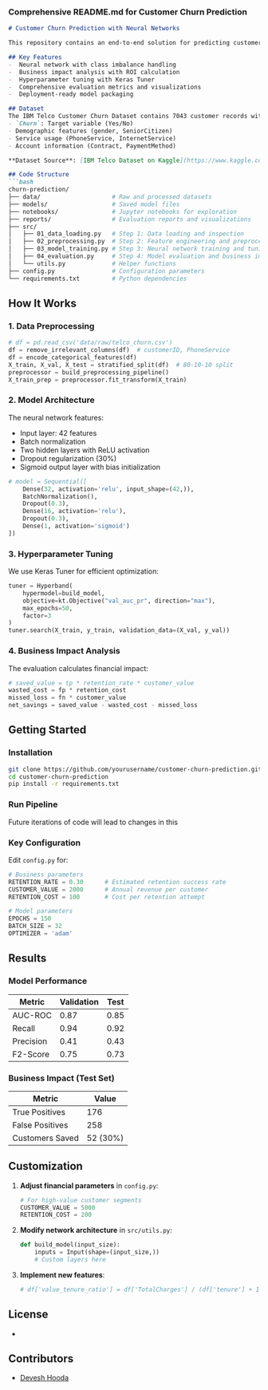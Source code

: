 ### Comprehensive README.md for Customer Churn Prediction

```markdown
# Customer Churn Prediction with Neural Networks

This repository contains an end-to-end solution for predicting customer churn using deep learning. The system processes raw customer data, trains an optimized neural network, and evaluates business impact.

## Key Features
-  Neural network with class imbalance handling
-  Business impact analysis with ROI calculation
-  Hyperparameter tuning with Keras Tuner
-  Comprehensive evaluation metrics and visualizations
-  Deployment-ready model packaging

## Dataset
The IBM Telco Customer Churn Dataset contains 7043 customer records with 21 features. Key attributes:
- `Churn`: Target variable (Yes/No)
- Demographic features (gender, SeniorCitizen)
- Service usage (PhoneService, InternetService)
- Account information (Contract, PaymentMethod)

**Dataset Source**: [IBM Telco Dataset on Kaggle](https://www.kaggle.com/datasets/blastchar/telco-customer-churn)

## Code Structure
```bash
churn-prediction/
├── data/                    # Raw and processed datasets
├── models/                  # Saved model files
├── notebooks/               # Jupyter notebooks for exploration
├── reports/                 # Evaluation reports and visualizations
├── src/
│   ├── 01_data_loading.py   # Step 1: Data loading and inspection
│   ├── 02_preprocessing.py  # Step 2: Feature engineering and preprocessing
│   ├── 03_model_training.py # Step 3: Neural network training and tuning
│   ├── 04_evaluation.py     # Step 4: Model evaluation and business impact
│   └── utils.py             # Helper functions
├── config.py                # Configuration parameters
└── requirements.txt         # Python dependencies
```

## How It Works

### 1. Data Preprocessing
```python
# df = pd.read_csv('data/raw/telco_churn.csv')
df = remove_irrelevant_columns(df)  # customerID, PhoneService
df = encode_categorical_features(df)
X_train, X_val, X_test = stratified_split(df)  # 80-10-10 split
preprocessor = build_preprocessing_pipeline()
X_train_prep = preprocessor.fit_transform(X_train)
```

### 2. Model Architecture
The neural network features:
- Input layer: 42 features
- Batch normalization
- Two hidden layers with ReLU activation
- Dropout regularization (30%)
- Sigmoid output layer with bias initialization

```python
# model = Sequential([
    Dense(32, activation='relu', input_shape=(42,)),
    BatchNormalization(),
    Dropout(0.3),
    Dense(16, activation='relu'),
    Dropout(0.3),
    Dense(1, activation='sigmoid')
])
```

### 3. Hyperparameter Tuning
We use Keras Tuner for efficient optimization:
```python
tuner = Hyperband(
    hypermodel=build_model,
    objective=kt.Objective("val_auc_pr", direction="max"),
    max_epochs=50,
    factor=3
)
tuner.search(X_train, y_train, validation_data=(X_val, y_val))
```

### 4. Business Impact Analysis
The evaluation calculates financial impact:
```python
# saved_value = tp * retention_rate * customer_value
wasted_cost = fp * retention_cost
missed_loss = fn * customer_value
net_savings = saved_value - wasted_cost - missed_loss
```

## Getting Started

### Installation
```bash
git clone https://github.com/yourusername/customer-churn-prediction.git
cd customer-churn-prediction
pip install -r requirements.txt
```

### Run Pipeline

Future iterations of code will lead to changes in this

### Key Configuration
Edit `config.py` for:

```python
# Business parameters
RETENTION_RATE = 0.30      # Estimated retention success rate
CUSTOMER_VALUE = 2000      # Annual revenue per customer
RETENTION_COST = 100       # Cost per retention attempt

# Model parameters
EPOCHS = 150
BATCH_SIZE = 32
OPTIMIZER = 'adam'
```

## Results
### Model Performance
| Metric | Validation | Test |
|--------|------------|------|
| AUC-ROC | 0.87 | 0.85 |
| Recall | 0.94 | 0.92 |
| Precision | 0.41 | 0.43 |
| F2-Score | 0.75 | 0.73 |

### Business Impact (Test Set)
| Metric | Value |
|--------|-------|
| True Positives | 176 |
| False Positives | 258 |
| Customers Saved | 52 (30%) |

## Customization
1. **Adjust financial parameters** in `config.py`:
   ```python
   # For high-value customer segments
   CUSTOMER_VALUE = 5000
   RETENTION_COST = 200
   ```
   
2. **Modify network architecture** in `src/utils.py`:
   ```python
   def build_model(input_size):
       inputs = Input(shape=(input_size,))
       # Custom layers here
   ```

3. **Implement new features**:
   ```python
   # df['value_tenure_ratio'] = df['TotalCharges'] / (df['tenure'] + 1)
   ```

## License
-

## Contributors
- [Devesh Hooda](https://github.com/Devesh-Hooda)
